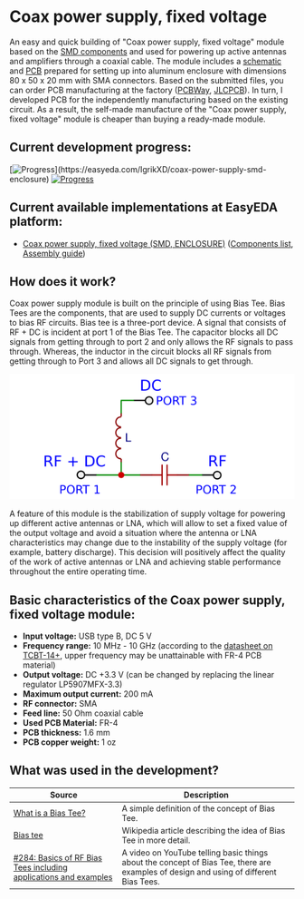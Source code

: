 # Coax power supply, fixed voltage

An easy and quick building of "Coax power supply, fixed voltage" module based on the [SMD components](./SMD/EasyEDA) and used for powering up active antennas and amplifiers through a coaxial cable. The module includes a [schematic](./SMD/Schematics) and [PCB](./SMD/Gerbers) prepared for setting up into aluminum enclosure with dimensions 80 x 50 x 20 mm with SMA connectors. Based on the submitted files, you can order PCB manufacturing at the factory ([PCBWay], [JLCPCB]). In turn, I developed PCB for the independently manufacturing based on the existing circuit. As a result, the self-made manufacture of the "Coax power supply, fixed voltage" module is cheaper than buying a ready-made module.

## Current development progress:
[![Progress](https://img.shields.io/badge/Coax%20power%20supply,%20fixed%20voltage%20(SMD,%20ENCLOSURE)-not%20tested-yellow.svg)](https://easyeda.com/IgrikXD/coax-power-supply-smd-enclosure) [![Progress](https://img.shields.io/badge/version-1.0.EE-blue.svg)](./SMD/EasyEDA)  

## Current available implementations at EasyEDA platform:
- [Coax power supply, fixed voltage (SMD, ENCLOSURE)] ([Components list](./SMD/Components%20list.md), [Assembly guide](./SMD/Assembly%20guide.md))

## How does it work?
Coax power supply module is built on the principle of using Bias Tee. Bias Tees are the components, that are used to supply DC currents or voltages to bias RF circuits. Bias tee is a three-port device. A signal that consists of RF + DC is incident at port 1 of the Bias Tee. The capacitor blocks all DC signals from getting through to port 2 and only allows the RF signals to pass through. Whereas, the inductor in the circuit blocks all RF signals from getting through to Port 3 and allows all DC signals to get through.

![Bias Tee schematic](../../Resources/Coax%20power%20supply/Bias-Tee-schematic.png)  

A feature of this module is the stabilization of supply voltage for powering up different active antennas or LNA, which will allow to set a fixed value of the output voltage and avoid a situation where the antenna or LNA characteristics may change due to the instability of the supply voltage (for example, battery discharge). This decision will positively affect the quality of the work of active antennas or LNA and achieving stable performance throughout the entire operating time.

## Basic characteristics of the Coax power supply, fixed voltage module:

- **Input voltage:** USB type B, DC 5 V  
- **Frequency range:** 10 MHz - 10 GHz (according to the [datasheet on TCBT-14+](./SMD/Datasheets/Bias%20Tees/TCBT-14+-Bias-Tee-Datasheet.pdf), upper frequency may be unattainable with FR-4 PCB material)  
- **Output voltage:** DC +3.3 V (can be changed by replacing the linear regulator LP5907MFX-3.3)  
- **Maximum output current:** 200 mA  
- **RF connector:** SMA  
- **Feed line:** 50 Ohm coaxial cable  
- **Used PCB Material:** FR-4  
- **PCB thickness:** 1.6 mm  
- **PCB copper weight:** 1 oz  

## What was used in the development?
| Source | Description |
| ------ | ----------- |
| [What is a Bias Tee?] | A simple definition of the concept of Bias Tee. |
| [Bias tee] | Wikipedia article describing the idea of Bias Tee in more detail. |
| [#284: Basics of RF Bias Tees including applications and examples] | A video on YouTube telling basic things about the concept of Bias Tee, there are examples of design and using of different Bias Tees. |

[PCBWay]: <https://www.pcbway.com/>
[JLCPCB]: <https://jlcpcb.com/>
[TCBT-14+]: <https://www.minicircuits.com/WebStore/dashboard.html?model=TCBT-14%2B>
[Coax power supply, fixed voltage (SMD, ENCLOSURE)]: <https://easyeda.com/IgrikXD/coax-power-supply-smd-enclosure>
[What is a Bias Tee?]: <https://www.everythingrf.com/community/what-is-a-bias-tee>
[Bias tee]: <https://en.wikipedia.org/wiki/Bias_tee>
[#284: Basics of RF Bias Tees including applications and examples]: <https://www.youtube.com/watch?v=lxgpm-UXTNY>
